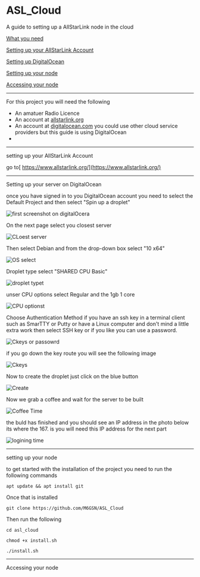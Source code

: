 # ASL_Cloud
A guide to setting up a AllStarLink node in the cloud

 [What you need](#needed)

 [Setting up your AllStarLink Account](#asl)

 [Setting up DigitalOcean](#do)

 [Setting up your node](#node)

 [Accessing your node](#access)
___
<a name="needed"></a>For this project you will need the following


  * An amatuer Radio Licence
  * An account at [allstarlink.org](https://www.allstarlink.org/)
  * An account at [digitalocean.com](https://www.digitalocean.com/) you could use other cloud service providers but this guide is using DigitalOcean
  * 
___
<a name="asl">setting up your AllStarLink Account

go to[ https://www.allstarlink.org/](https://www.allstarlink.org/)
___
<a name="do">Setting up your server on DigitalOcean

once you have signed in to you DigitalOcean account you need to select the Default Project and then select "Spin up a droplet"

![first screenshot on digitalOcera](https://m6gsn.co.uk/git/DO01.png)

On the next page select you closest server

![CLoest server](https://m6gsn.co.uk/git/DO02.png)

Then select Debian and from the drop-down box select "10 x64"

![OS select](https://m6gsn.co.uk/git/DO03.png)

Droplet type select "SHARED CPU Basic" 

![droplet typet](https://m6gsn.co.uk/git/DO04.png)


unser CPU options select Regular and the 1gb 1 core

![CPU optionst](https://m6gsn.co.uk/git/DO05.png)

Choose Authentication Method if you have an ssh key in a terminal client such as SmarTTY or Putty or have a Linux computer and don't mind a little extra work then select SSH key or if you like you can use a password. 

![Ckeys or passowrd](https://m6gsn.co.uk/git/DO06.png)

if you go down the key route you will see the following image

![Ckeys](https://m6gsn.co.uk/git/DO07.png)

Now to create the droplet just click on the blue button

![Create](https://m6gsn.co.uk/git/DO08.png)

Now we grab a coffee and wait for the server to be built

![Coffee Time](https://m6gsn.co.uk/git/DO09.png)

the buld has finished and you should see an IP address in the photo below its where the 167. is you will need this IP address for the next part

![logining time](https://m6gsn.co.uk/git/DO10.png)

___

<a name="node">setting up your node

to get started with the installation of the project you need to run the following commands 

`apt update && apt install git`

Once that is installed

`git clone https://github.com/M6GSN/ASL_Cloud`

Then run the following

`cd asl_cloud`

`chmod +x install.sh`

`./install.sh`









___

<a name="access">Accessing your node
